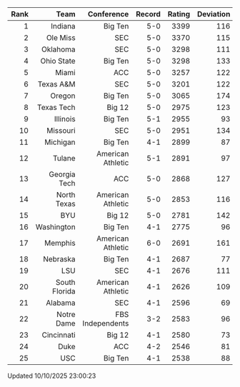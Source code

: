 | Rank  | Team                 | Conference           | Record   | Rating | Deviation |
| ---:  | ---:                 | ---:                 | ---:     | ---:   | ---:      |
| 1     | Indiana              | Big Ten              | 5-0      | 3399   | 116       |
| 2     | Ole Miss             | SEC                  | 5-0      | 3370   | 115       |
| 3     | Oklahoma             | SEC                  | 5-0      | 3298   | 111       |
| 4     | Ohio State           | Big Ten              | 5-0      | 3298   | 133       |
| 5     | Miami                | ACC                  | 5-0      | 3257   | 122       |
| 6     | Texas A&M            | SEC                  | 5-0      | 3201   | 122       |
| 7     | Oregon               | Big Ten              | 5-0      | 3065   | 174       |
| 8     | Texas Tech           | Big 12               | 5-0      | 2975   | 123       |
| 9     | Illinois             | Big Ten              | 5-1      | 2955   | 93        |
| 10    | Missouri             | SEC                  | 5-0      | 2951   | 134       |
| 11    | Michigan             | Big Ten              | 4-1      | 2899   | 87        |
| 12    | Tulane               | American Athletic    | 5-1      | 2891   | 97        |
| 13    | Georgia Tech         | ACC                  | 5-0      | 2868   | 127       |
| 14    | North Texas          | American Athletic    | 5-0      | 2853   | 116       |
| 15    | BYU                  | Big 12               | 5-0      | 2781   | 142       |
| 16    | Washington           | Big Ten              | 4-1      | 2775   | 96        |
| 17    | Memphis              | American Athletic    | 6-0      | 2691   | 161       |
| 18    | Nebraska             | Big Ten              | 4-1      | 2687   | 77        |
| 19    | LSU                  | SEC                  | 4-1      | 2676   | 111       |
| 20    | South Florida        | American Athletic    | 4-1      | 2626   | 109       |
| 21    | Alabama              | SEC                  | 4-1      | 2596   | 69        |
| 22    | Notre Dame           | FBS Independents     | 3-2      | 2583   | 96        |
| 23    | Cincinnati           | Big 12               | 4-1      | 2580   | 73        |
| 24    | Duke                 | ACC                  | 4-2      | 2546   | 81        |
| 25    | USC                  | Big Ten              | 4-1      | 2538   | 88        |

Updated 10/10/2025 23:00:23
